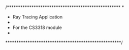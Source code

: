 /***************************************************
*
*   Ray Tracing Application
*
*   For the CS3318 module
*   
****************************************************/

